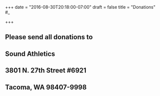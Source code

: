 +++
date = "2016-08-30T20:18:00-07:00"
draft = false
title = "Donations" #_

+++

## Please send all donations to 

## Sound Athletics
## 3801 N. 27th Street #6921
## Tacoma, WA  98407-9998
